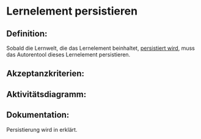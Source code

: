# Lernelement persistieren

## Definition:

Sobald die Lernwelt, die das Lernelement beinhaltet, [persistiert wird](ASE6.md), muss das Autorentool dieses
Lernelement persistieren.

## Akzeptanzkriterien:

## Aktivitätsdiagramm:

## Dokumentation:

Persistierung wird in [](Persisitierung-im-Autorentool.md) erklärt.



